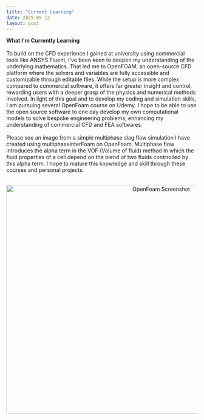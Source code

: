 ```yaml
---
title: "Current Learning"
date: 2025-05-12
layout: post
---
```


**What I'm Currently Learning**
<br><br>
To build on the CFD experience I gained at university using commercial tools like ANSYS Fluent, I’ve been keen to deepen my understanding of the underlying mathematics. 
That led me to OpenFOAM, an open-source CFD platform where the solvers and variables are fully accessible and customizable through editable files.
While the setup is more complex compared to commercial software, it offers far greater insight and control, rewarding users with a deeper grasp of the physics and numerical methods involved.
In light of this goal and to develop my coding and simulation skills, I am pursuing several OpenFoam course on Udemy.
I hope to be able to use the open source software to one day develop my own computational models to solve bespoke engineering problems,
enhancing my understanding of commercial CFD and FEA softwares.
<br><br>
Please see an image from a simple multiphase slag flow simulation I have created using multiphaseInterFoam on OpenFoam.
Multiphase flow introduces the alpha term in the VOF (Volume of fluid) method In which the fluid properties of a cell depend on the blend of two fluids contrrolled by this alpha term. 
I hope to mature this knowledge and skill through these courses and personal projects. 
<br><br>

<div style="text-align: center;">
   <img src="https://alexdawes-01.github.io/AlexDawes-Engineering_Portfolio/assets/images/OpenFoam-basics.png" alt="OpenFoam Screenshot" width="800" height="600"/>
</div>
